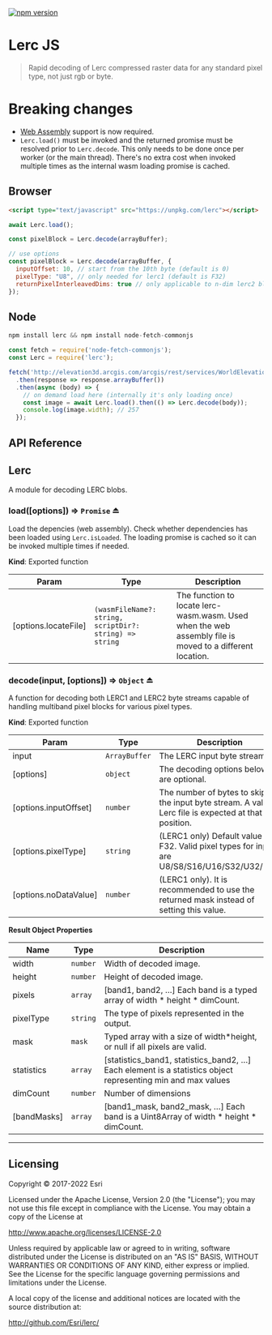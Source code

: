 [![npm version][npm-img]][npm-url]

[npm-img]: https://img.shields.io/npm/v/lerc.svg?style=flat-square
[npm-url]: https://www.npmjs.com/package/lerc

# Lerc JS

> Rapid decoding of Lerc compressed raster data for any standard pixel type, not just rgb or byte.

# Breaking changes
- [Web Assembly](https://caniuse.com/wasm) support is now required.
- <code>Lerc.load()</code> must be invoked and the returned promise must be resolved prior to <code>Lerc.decode</code>. This only needs to be done once per worker (or the main thread). There's no extra cost when invoked multiple times as the internal wasm loading promise is cached.

## Browser

```html
<script type="text/javascript" src="https://unpkg.com/lerc"></script>
```
```js
await Lerc.load();

const pixelBlock = Lerc.decode(arrayBuffer);

// use options
const pixelBlock = Lerc.decode(arrayBuffer, {
  inputOffset: 10, // start from the 10th byte (default is 0)
  pixelType: "U8", // only needed for lerc1 (default is F32)
  returnPixelInterleavedDims: true // only applicable to n-dim lerc2 blobs (default is false)
});
```

## Node

```js
npm install lerc && npm install node-fetch-commonjs
```
```js
const fetch = require('node-fetch-commonjs');
const Lerc = require('lerc');

fetch('http://elevation3d.arcgis.com/arcgis/rest/services/WorldElevation3D/Terrain3D/ImageServer/tile/0/0/0')
  .then(response => response.arrayBuffer())
  .then(async (body) => {
    // on demand load here (internally it's only loading once)
    const image = await Lerc.load().then(() => Lerc.decode(body));
    console.log(image.width); // 257
  });
```

## API Reference

<a name="module_Lerc"></a>

## Lerc
A module for decoding LERC blobs.

<a name="exp_module_Lerc--load"></a>

### load([options]) ⇒ <code>Promise<void></code> ⏏
Load the depencies (web assembly). Check whether dependencies has been loaded using <code>Lerc.isLoaded</code>. The loading promise is cached so it can be invoked multiple times if needed.


**Kind**: Exported function

| Param | Type | Description |
| --- | --- | --- |
| [options.locateFile] | <code>(wasmFileName?: string, scriptDir?: string) => string</code> | The function to locate lerc-wasm.wasm. Used when the web assembly file is moved to a different location. |


<a name="exp_module_Lerc--decode"></a>

### decode(input, [options]) ⇒ <code>Object</code> ⏏
A function for decoding both LERC1 and LERC2 byte streams capable of handling multiband pixel blocks for various pixel types.

**Kind**: Exported function

| Param | Type | Description |
| --- | --- | --- |
| input | <code>ArrayBuffer</code> | The LERC input byte stream |
| [options] | <code>object</code> | The decoding options below are optional. |
| [options.inputOffset] | <code>number</code> | The number of bytes to skip in the input byte stream. A valid Lerc file is expected at that position. |
| [options.pixelType] | <code>string</code> | (LERC1 only) Default value is F32. Valid pixel types for input are U8/S8/S16/U16/S32/U32/F32. |
| [options.noDataValue] | <code>number</code> | (LERC1 only). It is recommended to use the returned mask instead of setting this value. |

**Result Object Properties**

| Name | Type | Description |
| --- | --- | --- |
| width | <code>number</code> | Width of decoded image. |
| height | <code>number</code> | Height of decoded image. |
| pixels | <code>array</code> | [band1, band2, …] Each band is a typed array of width * height * dimCount. |
| pixelType | <code>string</code> | The type of pixels represented in the output. |
| mask | <code>mask</code> | Typed array with a size of width*height, or null if all pixels are valid. |
| statistics | <code>array</code> | [statistics_band1, statistics_band2, …] Each element is a statistics object representing min and max values |
| dimCount | <code>number</code> | Number of dimensions
| [bandMasks] | <code>array</code> | [band1_mask, band2_mask, …] Each band is a Uint8Array of width * height * dimCount.  |

* * *

## Licensing

Copyright &copy; 2017-2022 Esri

Licensed under the Apache License, Version 2.0 (the "License");
you may not use this file except in compliance with the License.
You may obtain a copy of the License at

http://www.apache.org/licenses/LICENSE-2.0

Unless required by applicable law or agreed to in writing, software distributed under the License is distributed on an "AS IS" BASIS, WITHOUT WARRANTIES OR CONDITIONS OF ANY KIND, either express or implied.
See the License for the specific language governing permissions and limitations under the License.

A local copy of the license and additional notices are located with the source distribution at:

http://github.com/Esri/lerc/